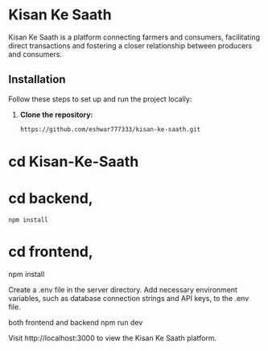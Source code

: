 
# Kisan Ke Saath

Kisan Ke Saath is a platform connecting farmers and consumers, facilitating direct transactions and fostering a closer relationship between producers and consumers.

## Installation

Follow these steps to set up and run the project locally:

1. **Clone the repository:**
   ```bash
   https://github.com/eshwar777333/kisan-ke-saath.git
   
# cd Kisan-Ke-Saath

# cd backend,
`npm install`

# cd frontend,
npm install

Create a .env file in the server directory.
Add necessary environment variables, such as database connection strings and API keys, to the .env file.

both frontend and backend
npm run dev

Visit http://localhost:3000 to view the Kisan Ke Saath platform.

